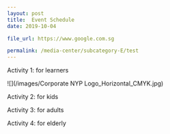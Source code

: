 ```yaml
---
layout: post
title:  Event Schedule
date: 2019-10-04

file_url: https://www.google.com.sg

permalink: /media-center/subcategory-E/test
---
```


Activity 1: for learners 

![](/images/Corporate NYP Logo_Horizontal_CMYK.jpg)

Activity 2: for kids

Activity 3: for adults 

Activity 4: for elderly  
